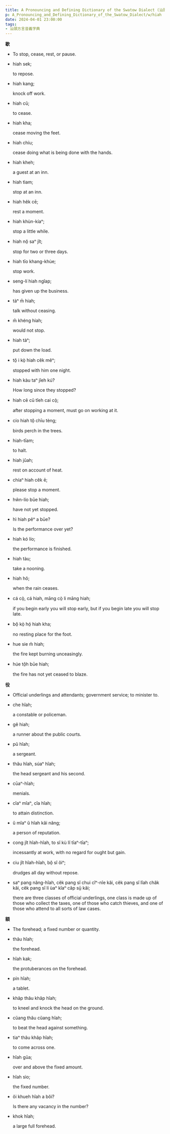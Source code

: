 ```yaml
---
title: A Pronouncing and Defining Dictionary of the Swatow Dialect (汕頭方言音義字典) / hiah
p: A_Pronouncing_and_Defining_Dictionary_of_the_Swatow_Dialect/w/hiah
date: 2024-04-01 23:00:00
tags: 
- 汕頭方言音義字典
---
```



**歇**
- To stop, cease, rest, or pause.

- hiah sek;

  to repose.

- hiah kang;

  knock off work.

- hiah cŭ;

  to cease.

- hiah kha;

  cease moving the feet.

- hiah chíu;

  cease doing what is being done with the hands.

- hiah kheh;

  a guest at an inn.

- hiah tìam;

  stop at an inn.

- hiah hêk cē;

  rest a moment.

- hiah khùn-kíaⁿ;

  stop a little while.

- hiah nŏ̤ saⁿ jît;

  stop for two or three days.

- hiah tīo khang-khùe;

  stop work.

- seng-lí hiah ngîap;

  has given up the business.

- tàⁿ m̄ hiah;

  talk without ceasing.

- m̄ khéng hiah;

  would not stop.

- hiah tàⁿ;

  put down the load.

- tŏ̤ i kò̤ hiah cêk mêⁿ;

  stopped with him one night.

- hiah kàu taⁿ jîeh kú?

  How long since they stopped?

- hiah cē cū tîeh cai cò̤;

  after stopping a moment, must go on working at it.

- cío hiah tŏ̤ chīu tèng;

  birds perch in the trees.

- hiah-tīam;

  to halt.

- hiah jûah;

  rest on account of heat.

- chíaⁿ hiah cêk ē;

  please stop a moment.

- hŵn-lío būe hiah;

  have not yet stopped.

- hì hiah pêⁿ a būe?

  Is the performance over yet?

- hiah kó lío;

  the performance is finished.

- hiah tàu;

  take a nooning.

- hiah hŏ;

  when the rain ceases.

- cá cò̤, cá hiah, māng cò̤ li māng hiah;

  if you begin early you will stop early, but if you begin late you will stop late.

- bô̤ kò̤ hó̤ hiah kha;

  no resting place for the foot.

- hue sie m̄ hiah;

  the fire kept burning unceasingly.

- húe tô̤h būe hiah;

  the fire has not yet ceased to blaze.

**役**
- Official underlings and attendants; government service; to minister to.

- che hîah;

  a constable or policeman.

- gê hiah;

  a runner about the public courts.

- pŭ hîah;

  a sergeant.

- thâu hîah, súaⁿ hîah;

  the head sergeant and his second.

- cūaⁿ-hîah;

  menials.

- cîaⁿ mîaⁿ, cîa hîah;

  to attain distinction.

- ŭ mîaⁿ ŭ hîah kâi nâng;

  a person of reputation.

- cong jît hîah-hîah, to sĭ kù lĭ tīaⁿ-tīaⁿ;

  incessantly at work, with no regard for ought but gain.

- ciu jît hîah-hîah, bô̤ sî ôiⁿ;

  drudges all day without repose.

- saⁿ pang nâng-hîah, cêk pang sĭ chui cîⁿ-nîe kâi, cêk pang sĭ lîah châk kâi, cêk pang sĭ lí ùaⁿ kĭaⁿ câp sṳ̄ kâi;

  there are three classes of official underlings,  one class is made up of those who collect the taxes, one of those who  catch thieves, and one of those who attend to all sorts of law cases.

**額**
- The forehead; a fixed number or quantity.

- thâu hîah;

  the forehead.

- hîah kak;

  the protuberances on the forehead.

- pín hîah;

  a tablet.

- khâp thâu khâp hîah;

  to kneel and knock the head on the ground.

- cŭang thâu cŭang hîah;

  to beat the head against something.

- tiaⁿ thâu khâp hîah;

  to come across one.

- hîah gūa;

  over and above the fixed amount.

- hîah sìo;

  the fixed number.

- ŏi khueh hîah a bŏi?

  Is there any vacancy in the number?

- khok hîah;

  a large full forehead.